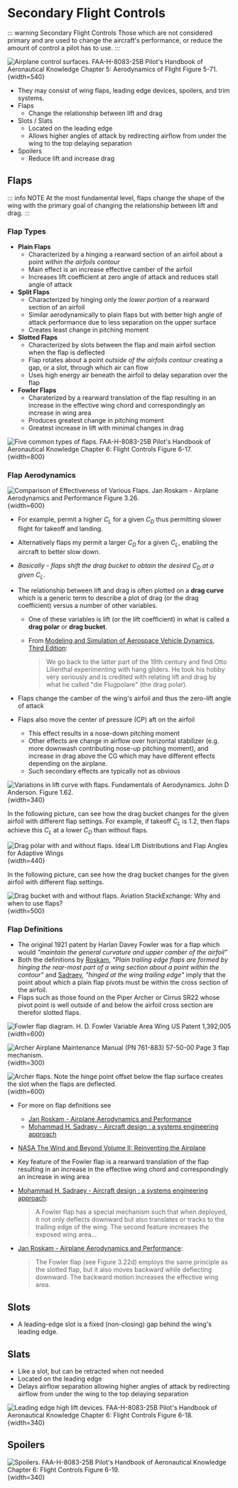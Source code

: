 # Secondary Flight Controls

::: warning Secondary Flight Controls
Those which are not considered primary and are used to change the aircraft's performance, or reduce the amount of control a pilot has to use.
:::

![Airplane control surfaces. [FAA-H-8083-25B Pilot's Handbook of Aeronautical Knowledge](https://www.faa.gov/regulations_policies/handbooks_manuals/aviation/phak) [Chapter 5: Aerodynamics of Flight](https://www.faa.gov/sites/faa.gov/files/regulations_policies/handbooks_manuals/aviation/phak/07_phak_ch5.pdf) Figure 5-71.](/img/phak/phak-figure-5-71-control-surfaces.jpg){width=540}

* They may consist of wing flaps, leading edge devices, spoilers, and trim systems.
* Flaps
  * Change the relationship between lift and drag
* Slots / Slats
  * Located on the leading edge
  * Allows higher angles of attack by redirecting airflow from under the wing to the top delaying separation
* Spoilers
  * Reduce lift and increase drag

## Flaps

::: info NOTE
At the most fundamental level, flaps change the shape of the wing with the primary goal of changing the relationship between lift and drag.
:::

### Flap Types

* **Plain Flaps**
  * Characterized by a hinging a rearward section of an airfoil about a point *within the airfoils contour*
  * Main effect is an increase effective camber of the airfoil
  * Increases lift coefficient at zero angle of attack and reduces stall angle of attack
* **Split Flaps**
  * Characterized by hinging only the *lower portion* of a rearward section of an airfoil
  * Similar aerodynamically to plain flaps but with better high angle of attack performance due to less separation on the upper surface
  * Creates least change in pitching moment
* **Slotted Flaps**
  * Characterized by slots between the flap and main airfoil section when the flap is deflected
  * Flap rotates about a point *outside of the airfoils contour* creating a gap, or a slot, through which air can flow
  * Uses high energy air beneath the airfoil to delay separation over the flap
* **Fowler Flaps**
  * Charaterized by a rearward translation of the flap resulting in an increase in the effective wing chord and correspondingly an increase in wing area
  * Produces greatest change in pitching moment
  * Greatest increase in lift with minimal changes in drag

![Five common types of flaps. [FAA-H-8083-25B Pilot's Handbook of Aeronautical Knowledge](https://www.faa.gov/regulations_policies/handbooks_manuals/aviation/phak) [Chapter 6: Flight Controls](https://www.faa.gov/sites/faa.gov/files/regulations_policies/handbooks_manuals/aviation/phak/08_phak_ch6.pdf) Figure 6-17.](/img/phak/phak-figure-6-17-common-flaps.png){width=800}

### Flap Aerodynamics

![Comparison of Effectiveness of Various Flaps. [Jan Roskam - Airplane Aerodynamics and Performance](https://search.worldcat.org/title/247558516) Figure 3.26.](/img/roskam-figure-3-26-flap-comparison.png){width=600}

* For example, permit a higher $C_{L}$ for a given $C_{D}$ thus permitting slower flight for takeoff and landing.
* Alternatively flaps my permit a larger $C_{D}$ for a given $C_{L}$, enabling the aircraft to better slow down.
* *Basically - flaps shift the drag bucket to obtain the desired $C_{D}$ at a given $C_{L}$*.
* The relationship between lift and drag is often plotted on a **drag curve** which is a generic term to describe a plot of drag (or the drag coefficient) versus a number of other variables.
  * One of these variables is lift (or the lift coefficient) in what is called a **drag polar** or **drag bucket**.
  * From [Modeling and Simulation of Aerospace Vehicle Dynamics, Third Edition](https://doi.org/10.2514/4.102509):

    > We go back to the latter part of the 19th century and find Otto Lilienthal experimenting with hang gliders. He took his hobby very seriously and is credited with relating lift and drag by what he called "die Flugpolare" (the drag polar).

* Flaps change the camber of the wing's airfoil and thus the zero-lift angle of attack
* Flaps also move the center of pressure (CP) aft on the airfoil
  * This effect results in a nose-down pitching moment
  * Other effects are change in airflow over horizontal stabilizer (e.g. more downwash contributing nose-up pitching moment), and increase in drag above the CG which may have different effects depending on the airplane.
  * Such secondary effects are typically not as obvious

![Variations in lift curve with flaps. Fundamentals of Aerodynamics. John D Anderson. Figure 1.62.](/img/anderson-figure-1-62-cl-alpha-flaps.png){width=340}

In the following picture, can see how the drag bucket changes for the given airfoil with different flap settings.
For example, if takeoff $C_{L}$ is 1.2, then flaps achieve this $C_{L}$ at a lower $C_{D}$ than without flaps.

![Drag polar with and without flaps. [Ideal Lift Distributions and Flap Angles for Adaptive Wings](https://doi.org/10.2514/1.38713)](/img/drag-polar-doi-org-10-2514-1-38713.png){width=440}

In the following picture, can see how the drag bucket changes for the given airfoil with different flap settings.

![Drag bucket with and without flaps. [Aviation StackExchange: Why and when to use flaps?](https://aviation.stackexchange.com/questions/5018/why-and-when-to-use-flaps/)](/img/drag_bucket_2.png){width=500}

### Flap Definitions

* The original 1921 patent by Harlan Davey Fowler was for a flap which would *"maintain the general curvature and upper camber of the airfoil"*
* Both the definitions by [Roskam](https://search.worldcat.org/title/247558516), *"Plain trailing edge flaps are formed by hinging the rear-most part of a wing section about a point within the contour"* and [Sadraey](https://search.worldcat.org/title/780415812), *"hinged at the wing trailing edge"* imply that the point about which a plain flap pivots must be within the cross section of the airfoil.
* Flaps such as those found on the Piper Archer or Cirrus SR22 whose pivot point is well outside of and below the airfoil cross section are therefor slotted flaps.

![Fowler flap diagram. [H. D. Fowler Variable Area Wing US Patent 1,392,005](https://patents.google.com/patent/US1392005A/en)](/img/fowler-flap-1921-patent.png){width=600}

![Archer Airplane Maintenance Manual (PN 761-883) 57-50-00 Page 3 flap mechanism.](/img/archer-amm/archer-amm-57-50-00-page-3-flap-mechanism.png){width=300}

![Archer flaps. Note the hinge point offset below the flap surface creates the slot when the flaps are deflected.](/img/archer/archer-flaps.jpeg){width=600}

* For more on flap definitions see
  * [Jan Roskam - Airplane Aerodynamics and Performance](https://search.worldcat.org/title/247558516)
  * [Mohammad H. Sadraey - Aircraft design : a systems engineering approach](https://search.worldcat.org/title/780415812)
* [NASA The Wind and Beyond Volume II: Reinventing the Airplane](https://www.nasa.gov/wp-content/uploads/2023/04/sp-4409-vol2.pdf?emrc=177b1a)

* Key feature of the Fowler flap is a rearward translation of the flap resulting in an increase in the effective wing chord and correspondingly an increase in wing area
* [Mohammad H. Sadraey - Aircraft design : a systems engineering approach](https://search.worldcat.org/title/780415812):

  > A Fowler flap has a special mechanism such that when deployed, it not only deflects downward but also translates or tracks to the trailing edge of the wing. The second feature increases the exposed wing area...

* [Jan Roskam - Airplane Aerodynamics and Performance](https://search.worldcat.org/title/247558516):

  > The Fowler flap (see Figure 3.22d) employs the same principle as the slotted flap, but it also moves backward while deflecting downward. The backward motion increases the effective wing area.

## Slots

* A leading-edge slot is a fixed (non-closing) gap behind the wing's leading edge.

## Slats

* Like a slot, but can be retracted when not needed
* Located on the leading edge
* Delays airflow separation allowing higher angles of attack by redirecting airflow from under the wing to the top delaying separation

![Leading edge high lift devices. [FAA-H-8083-25B Pilot's Handbook of Aeronautical Knowledge](https://www.faa.gov/regulations_policies/handbooks_manuals/aviation/phak) [Chapter 6: Flight Controls](https://www.faa.gov/sites/faa.gov/files/regulations_policies/handbooks_manuals/aviation/phak/08_phak_ch6.pdf) Figure 6-18.](/img/phak/phak-figure-6-18-leading-edge-high-lift-devices.png){width=340}

## Spoilers

![Spoilers. [FAA-H-8083-25B Pilot's Handbook of Aeronautical Knowledge](https://www.faa.gov/regulations_policies/handbooks_manuals/aviation/phak) [Chapter 6: Flight Controls](https://www.faa.gov/sites/faa.gov/files/regulations_policies/handbooks_manuals/aviation/phak/08_phak_ch6.pdf) Figure 6-19.](/img/phak/phak-figure-6-19-spoilers.jpg){width=340}
